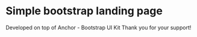 # Simple bootstrap landing page
Developed on top of Anchor - Bootstrap UI Kit
Thank you for your support!


